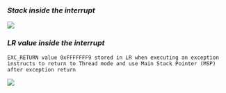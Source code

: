 ### <em>Stack inside the interrupt</em> ###

<a href="#"><img src="https://github.com/kosetin/embsys100/blob/assets/assignment07/assignment_07_1b.JPG" /></a>


### <em>LR value inside the interrupt</em> ###

`EXC_RETURN value 0xFFFFFFF9 stored in LR when executing an exception instructs to return to Thread mode and use Main Stack Pointer (MSP) after exception return` 

<a href="#"><img src="https://github.com/kosetin/embsys100/blob/assets/assignment07/assignment_07_2.JPG" /></a>